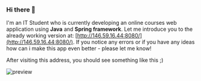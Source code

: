 ### Hi there 👋

I'm an IT Student who is currently developing an online courses web application using **Java** and **Spring framework**. 
Let me introduce you to the already working version at: [http://146.59.16.44:8080/](http://146.59.16.44:8080/). If you notice any errors or if you have any ideas how can i make this app even better - please let me know!

After visiting this address, you should see something like this ;)

![preview](https://user-images.githubusercontent.com/27568559/228959160-8c2a515f-5735-4edf-a833-7ff814eb0b07.png)


<!--
**Vertonowsky/Vertonowsky** is a ✨ _special_ ✨ repository because its `README.md` (this file) appears on your GitHub profile.

Here are some ideas to get you started:

- 🔭 I’m currently working on ...
- 🌱 I’m currently learning ...
- 👯 I’m looking to collaborate on ...
- 🤔 I’m looking for help with ...
- 💬 Ask me about ...
- 📫 How to reach me: ...
- 😄 Pronouns: ...
- ⚡ Fun fact: ...
-->
